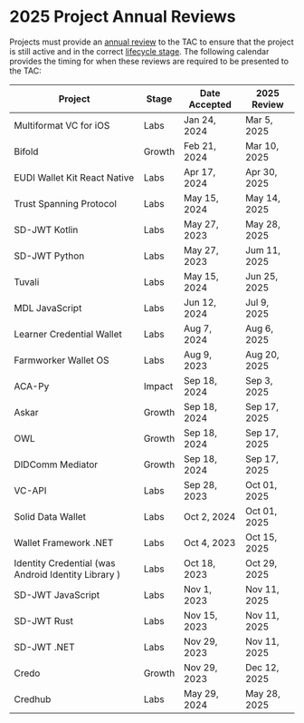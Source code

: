# 2025 Project Annual Reviews

Projects must provide an [annual review](../../../governance/project-annual-review-process.md) to the TAC to ensure that the project is still active and in the correct [lifecycle stage](../../../governance/project-lifecycle.md#stages). The following calendar provides the timing for when these reviews are required to be presented to the TAC:

| Project                       | Stage  | Date Accepted | 2025 Review  |
| ----------------------------- | ------ | ------------- | ------------ |
| Multiformat VC for iOS        | Labs   | Jan 24, 2024  | Mar  5, 2025 |
| Bifold                        | Growth | Feb 21, 2024  | Mar 10, 2025 |
| EUDI Wallet Kit React Native  | Labs   | Apr 17, 2024  | Apr 30, 2025 |
| Trust Spanning Protocol       | Labs   | May 15, 2024  | May 14, 2025 |
| SD-JWT Kotlin                 | Labs   | May 27, 2023  | May 28, 2025 |    
| SD-JWT Python                 | Labs   | May 27, 2023  | Jum 11, 2025 |
| Tuvali                        | Labs   | May 15, 2024  | Jun 25, 2025 |
| MDL JavaScript                | Labs   | Jun 12, 2024  | Jul  9, 2025 |
| Learner Credential Wallet     | Labs   | Aug  7, 2024  | Aug  6, 2025 |
| Farmworker Wallet OS          | Labs   | Aug  9, 2023  | Aug 20, 2025 |
| ACA-Py                        | Impact | Sep 18, 2024  | Sep  3, 2025 |
| Askar                         | Growth | Sep 18, 2024  | Sep 17, 2025 |
| OWL                           | Growth | Sep 18, 2024  | Sep 17, 2025 |
| DIDComm Mediator              | Growth | Sep 18, 2024  | Sep 17, 2025 |
| VC-API                        | Labs   | Sep 28, 2023  | Oct 01, 2025 |
| Solid Data Wallet             | Labs   | Oct  2, 2024  | Oct 01, 2025 |
| Wallet Framework .NET         | Labs   | Oct  4, 2023  | Oct 15, 2025 |
| Identity Credential (was Android Identity Library ) | Labs   | Oct 18, 2023  | Oct 29, 2025|
| SD-JWT JavaScript             | Labs   | Nov  1, 2023  | Nov 11, 2025 |
| SD-JWT Rust                   | Labs   | Nov 15, 2023  | Nov 11, 2025 |
| SD-JWT .NET                   | Labs   | Nov 29, 2023  | Nov 11, 2025 |
| Credo                         | Growth | Nov 29, 2023  | Dec 12, 2025 |
| Credhub                       | Labs   | May 29, 2024  | May 28, 2025 |






